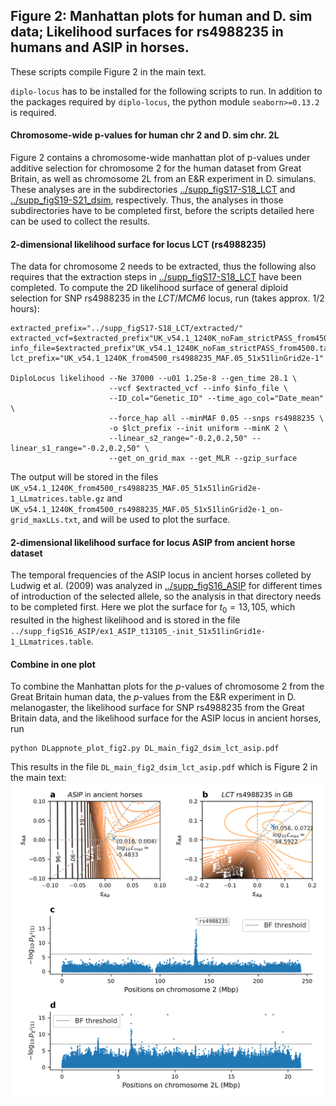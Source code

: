 ## Figure 2: Manhattan plots for human and D. sim data; Likelihood surfaces for rs4988235 in humans and ASIP in horses.

These scripts compile Figure 2 in the main text.

`diplo-locus` has to be installed for the following scripts to run. In addition to the packages required by `diplo-locus`, the python module `seaborn>=0.13.2` is required.

#### Chromosome-wide p-values for human chr 2 and D. sim chr. 2L

Figure 2 contains a chromosome-wide manhattan plot of p-values under additive selection for chromosome 2 for the human dataset from Great Britain, as well as chromosome 2L from an E&R experiment in D. simulans. These analyses are in the subdirectories [../supp_figS17-S18_LCT](../supp_figS17-S18_LCT) and [../supp_figS19-S21_dsim](../supp_figS19-S21_dsim), respectively. Thus, the analyses in those subdirectories have to be completed first, before the scripts detailed here can be used to collect the results.


#### 2-dimensional likelihood surface for locus LCT (rs4988235)

The data for chromosome 2 needs to be extracted, thus the following also requires that the extraction steps in [../supp_figS17-S18_LCT](../supp_figS17-S18_LCT) have been completed. To compute the 2D likelihood surface of general diploid selection for SNP rs4988235 in the _LCT_/_MCM6_ locus, run (takes approx. 1/2 hours):
```shell
extracted_prefix="../supp_figS17-S18_LCT/extracted/"
extracted_vcf=$extracted_prefix"UK_v54.1_1240K_noFam_strictPASS_from4500_c2.vcf"
info_file=$extracted_prefix"UK_v54.1_1240K_noFam_strictPASS_from4500.table"
lct_prefix="UK_v54.1_1240K_from4500_rs4988235_MAF.05_51x51linGrid2e-1"

DiploLocus likelihood --Ne 37000 --u01 1.25e-8 --gen_time 28.1 \
                      --vcf $extracted_vcf --info $info_file \
                      --ID_col="Genetic_ID" --time_ago_col="Date_mean" \
                      --force_hap all --minMAF 0.05 --snps rs4988235 \
                      -o $lct_prefix --init uniform --minK 2 \
                      --linear_s2_range="-0.2,0.2,50" --linear_s1_range="-0.2,0.2,50" \
                      --get_on_grid_max --get_MLR --gzip_surface
```
The output will be stored in the files `UK_v54.1_1240K_from4500_rs4988235_MAF.05_51x51linGrid2e-1_LLmatrices.table.gz` and `UK_v54.1_1240K_from4500_rs4988235_MAF.05_51x51linGrid2e-1_on-grid_maxLLs.txt`, and will be used to plot the surface.

#### 2-dimensional likelihood surface for locus ASIP from ancient horse dataset

The temporal frequencies of the ASIP locus in ancient horses colleted by Ludwig et al. (2009) was analyzed in [../supp_figS16_ASIP](../supp_figS16_ASIP) for different times of introduction of the selected allele, so the analysis in that directory needs to be completed first. Here we plot the surface for $t_0=13,105$, which resulted in the highest likelihood and is stored in the file `../supp_figS16_ASIP/ex1_ASIP_t13105_-init_51x51linGrid1e-1_LLmatrices.table`.

#### Combine in one plot

To combine the Manhattan plots for the $p$-values of chromosome 2 from the Great Britain human data, the $p$-values from the E&R experiment in D. melanogaster, the likelihood surface for SNP rs4988235 from the Great Britain data, and the likelihood surface for the ASIP locus in ancient horses, run
```shell
python DLappnote_plot_fig2.py DL_main_fig2_dsim_lct_asip.pdf
```
This results in the file `DL_main_fig2_dsim_lct_asip.pdf` which is Figure 2 in the main text:
![dsim_lct_asip](DL_main_fig2_dsim_lct_asip.png)